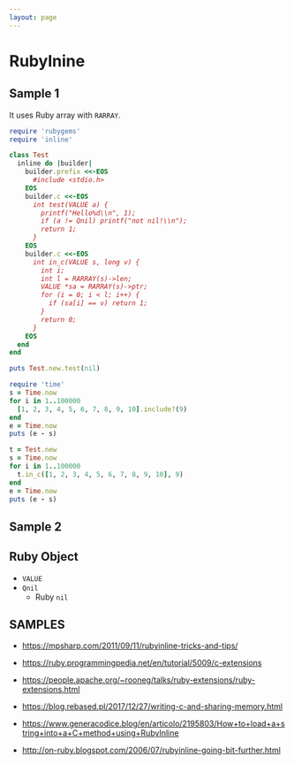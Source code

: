 ```yaml
---
layout: page
---
```


# RubyInine

## Sample 1

It uses Ruby array with `RARRAY`.

```ruby
require 'rubygems'
require 'inline'

class Test
  inline do |builder|
    builder.prefix <<-EOS
      #include <stdio.h>
    EOS
    builder.c <<-EOS
      int test(VALUE a) {
        printf("Hello%d\\n", 1);
        if (a != Qnil) printf("not nil!\\n");
        return 1;
      }
    EOS
    builder.c <<-EOS
      int in_c(VALUE s, long v) {
        int i;
        int l = RARRAY(s)->len;
        VALUE *sa = RARRAY(s)->ptr;
        for (i = 0; i < l; i++) {
          if (sa[i] == v) return 1;
        }
        return 0;
      }
    EOS
  end
end

puts Test.new.test(nil)

require 'time'
s = Time.now
for i in 1..100000
  [1, 2, 3, 4, 5, 6, 7, 8, 9, 10].include?(9)
end
e = Time.now
puts (e - s)

t = Test.new
s = Time.now
for i in 1..100000
  t.in_c([1, 2, 3, 4, 5, 6, 7, 8, 9, 10], 9)
end
e = Time.now
puts (e - s)
```

## Sample 2


## Ruby Object

* `VALUE`
* `Qnil`
    * Ruby `nil`

## SAMPLES

* https://mpsharp.com/2011/09/11/rubyinline-tricks-and-tips/
* https://ruby.programmingpedia.net/en/tutorial/5009/c-extensions
* https://people.apache.org/~rooneg/talks/ruby-extensions/ruby-extensions.html
* https://blog.rebased.pl/2017/12/27/writing-c-and-sharing-memory.html
* https://www.generacodice.blog/en/articolo/2195803/How+to+load+a+string+into+a+C+method+using+RubyInline

* http://on-ruby.blogspot.com/2006/07/rubyinline-going-bit-further.html
